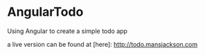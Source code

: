# AngularTodo

Using Angular to create a simple todo app

a live version can be found at [here]: http://todo.mansjackson.com